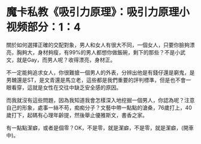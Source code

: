 # 魔卡私教《吸引力原理》：吸引力原理小视频部分：1：4

關於如何選擇正確的交配對象，男人和女人有很大不同，一個女人，只要你臉夠漂亮，胸夠大，身材夠瘦，有99%的男人都想你做飯碗，剩下的那些？不是小武文，就是Gay，而男人呢？收得漂亮，身材正。

不一定能夠追求女人，你很難搶一個男人的外表，分辨出他是有錢仔還是窮鬼，是男醜還是ST，是文青還是馬立老，這些都是我們重要的評判標準，但是也不會一眼看穿，這就是女性在交往中缺乏安全感的原因。

而我就沒有這些問題，因為我知道我會怎樣深入地挖掘一個男人，你認為呢？注意自己的形象，處事一絲不苟，痴痴分子？文藝中帶一點點的滄桑，76歲打上，40歲打下，起碼有心理年齡提，然後舉止優雅斯文，書香之家。

有一點點潔癖，或者是個零？OK，不是零，就是潔癖，不是零，就是潔癖，(開車中)。